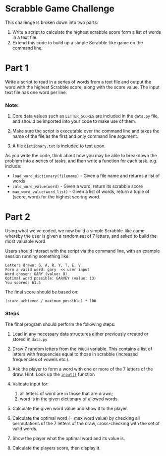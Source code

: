 # Scrabble Game Challenge 

This challenge is broken down into two parts:

1. Write a script to calculate the highest scrabble score form a list of words in a text file. 
2. Extend this code to build up a simple Scrabble-like game on the command line. 

# Part 1

Write a script to read in a series of words from a text file and output the word with the highest 
Scrabble score, along with the score value. The input text file has one word per line.  

### Note:

1. Core data values such as `LETTER_SCORES` are included in the `data.py` file, and should be 
imported into your code to make use of them. 

2. Make sure the script is executable over the command line and takes the name of the file as the first 
and only command line argument. 

3. A file `dictionary.txt` is included to test upon. 

As you write the code, think about how you may be able to breakdown the problem into a series of tasks, 
and then write a function for each task. e.g. include:

* `load_word_dictionary(filename)` - Given a file name and returns a list of words
* `calc_word_value(word)` - Given a word, return its scrabble score
* `max_word_value(word_list)` - Given a list of words, return a tuple of (score, word) for the highest scoring word. 


# Part 2 

Using what we've coded, we now build a simple Scrabble-like game whereby the user is given a random 
set of 7 letters, and asked to build the most valuable word. 

Users should interact with the script via the command line, with an example session running something like: 

``` 
Letters drawn: G, A, R, Y, T, E, V
Form a valid word: gary  << user input
Word chosen: GARY (value: 8)
Optimal word possible: GARVEY (value: 13)
You scored: 61.5
```

The final score should be based on: 

    (score_achieved / maximum_possible) * 100 


### Steps 

The final program should perform the following steps:

1. Load in any necessary data structures either previously created or stored in `data.py`

2. Draw 7 random letters from the `POUCH` variable. This contains a list of letters with frequencies
 equal to those in scrabble (increased frequencies of vowels etc.). 

3. Ask the player to form a word with one or more of the 7 letters of the draw. Hint: Look up the [`input()`](https://docs.python.org/3/library/functions.html#input) function 

4. Validate input for:

    1. all letters of word are in those that are drawn;
    2. word is in the given dictionary of allowed words.

5. Calculate the given word value and show it to the player.

6.  Calculate the optimal word (= max word value) by checking all permutations of the 7 letters of 
the draw, cross-checking with the set of valid words. 

7. Show the player what the optimal word and its value is.

6. Calculate the players score, then display it. 

